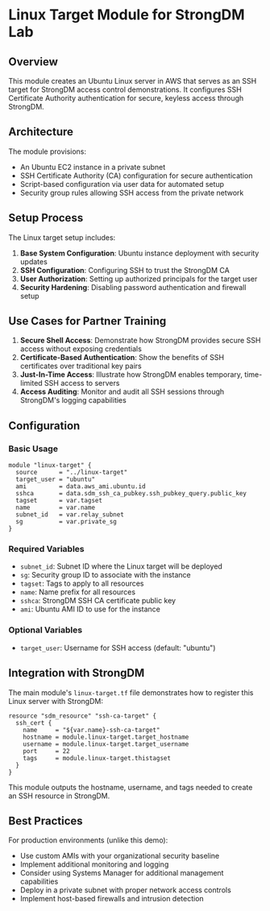 # Linux Target Module for StrongDM Lab

## Overview

This module creates an Ubuntu Linux server in AWS that serves as an SSH target for StrongDM access control demonstrations. It configures SSH Certificate Authority authentication for secure, keyless access through StrongDM.

## Architecture

The module provisions:
- An Ubuntu EC2 instance in a private subnet
- SSH Certificate Authority (CA) configuration for secure authentication
- Script-based configuration via user data for automated setup
- Security group rules allowing SSH access from the private network

## Setup Process

The Linux target setup includes:
1. **Base System Configuration**: Ubuntu instance deployment with security updates
2. **SSH Configuration**: Configuring SSH to trust the StrongDM CA
3. **User Authorization**: Setting up authorized principals for the target user
4. **Security Hardening**: Disabling password authentication and firewall setup

## Use Cases for Partner Training

1. **Secure Shell Access**: Demonstrate how StrongDM provides secure SSH access without exposing credentials
2. **Certificate-Based Authentication**: Show the benefits of SSH certificates over traditional key pairs
3. **Just-In-Time Access**: Illustrate how StrongDM enables temporary, time-limited SSH access to servers
4. **Access Auditing**: Monitor and audit all SSH sessions through StrongDM's logging capabilities

## Configuration

### Basic Usage

```hcl
module "linux-target" {
  source      = "../linux-target"
  target_user = "ubuntu"
  ami         = data.aws_ami.ubuntu.id
  sshca       = data.sdm_ssh_ca_pubkey.ssh_pubkey_query.public_key
  tagset      = var.tagset
  name        = var.name
  subnet_id   = var.relay_subnet
  sg          = var.private_sg
}
```

### Required Variables

- `subnet_id`: Subnet ID where the Linux target will be deployed
- `sg`: Security group ID to associate with the instance
- `tagset`: Tags to apply to all resources
- `name`: Name prefix for all resources
- `sshca`: StrongDM SSH CA certificate public key
- `ami`: Ubuntu AMI ID to use for the instance

### Optional Variables

- `target_user`: Username for SSH access (default: "ubuntu")

## Integration with StrongDM

The main module's `linux-target.tf` file demonstrates how to register this Linux server with StrongDM:

```hcl
resource "sdm_resource" "ssh-ca-target" {
  ssh_cert {
    name     = "${var.name}-ssh-ca-target"
    hostname = module.linux-target.target_hostname
    username = module.linux-target.target_username
    port     = 22
    tags     = module.linux-target.thistagset
  }
}
```

This module outputs the hostname, username, and tags needed to create an SSH resource in StrongDM.

## Best Practices

For production environments (unlike this demo):
- Use custom AMIs with your organizational security baseline
- Implement additional monitoring and logging
- Consider using Systems Manager for additional management capabilities
- Deploy in a private subnet with proper network access controls
- Implement host-based firewalls and intrusion detection